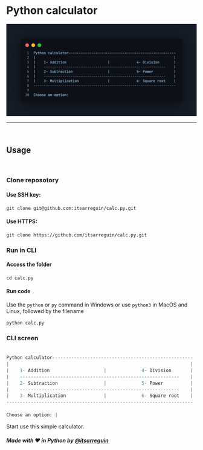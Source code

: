 # Python calculator

<img src="calc-menu.png" alt="readme-main-img">

<br>

---

<br>

## Usage
<br>

### Clone reposotory

#### Use SSH key:
```
git clone git@github.com:itsarreguin/calc.py.git
```

#### Use HTTPS:
```
git clone https://github.com/itsarreguin/calc.py.git
```

### Run in CLI

#### Access the folder
```
cd calc.py
```

#### Run code

Use the `python` or `py` command in Windows or use `python3` in MacOS and Linux, followed by the filename
```
python calc.py
```


### CLI screen

```python

Python calculator----------------------------------------------------
|                                                                   |
|    1- Addition                    |             4- Division       |
|    -----------------------------------------------------------    |
|    2- Subtraction                 |             5- Power          |
|    -----------------------------------------------------------    |
|    3- Multiplication              |             6- Square root    |
---------------------------------------------------------------------

Choose an option: |

```

Start use this simple calculator.

##### Made with ❤ in Python by <a href="https://twitter.com/itsarreguin">@itsarreguin</a>